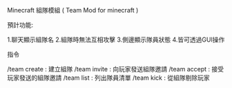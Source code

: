 Minecraft 組隊模組 ( Team Mod for minecraft )


預計功能:

1.聊天顯示組隊名
2.組隊時無法互相攻擊
3.側邊顯示隊員狀態
4.皆可透過GUI操作
 
指令

/team create <name> : 建立組隊
/team invite <player> : 向玩家發送組隊邀請
/team accept <player>: 接受玩家發送的組隊邀請
/team list : 列出隊員清單
/team kick <player> : 從組隊剔除玩家

